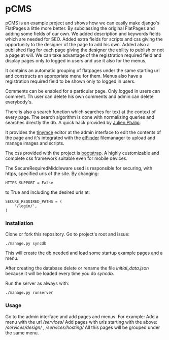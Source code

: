 # pCMS

pCMS is an example project and shows how we can easily make django's FlatPages a little more better. By subclassing the original FlatPages and adding some fields of our own. We added description and keywords fields which are needed for SEO.
Added extra fields for scripts and css giving the opportunity to the designer of the page to add his own. Added also a published flag for each page giving the designer the ability to publish or not a page at will.
We can take advantage of the registration required field and display pages only to logged in users and use it also for the menus.

It contains an automatic grouping of flatpages under the same starting url and constructs an appropriate menu for them. Menus also have a registration required field to be shown only to logged in users.

Comments can be enabled for a particular page. Only logged in users can comment. Th user can delete his own comments and admin can delete everybody's.

There is also a search function which searches for text at the context of every page. The search algorithm is done with normalizing queries and searches directly the db. A quick hack provided by [Julien Phalip](http://julienphalip.com/post/2825034077/adding-search-to-a-django-site-in-a-snap).

It provides the [tinymce](http://www.tinymce.com/) editor at the admin interface to edit the contents of the page and it's integrated with the [elFinder](http://elrte.org/elfinder) filemanager to upload and manage images and scripts.

The css provided with the project is [bootstrap](http://twitter.github.com/bootstrap/). A highly customizable and complete css framework suitable even for mobile devices.

The SecureRequiredMiddleware used is responsible for securing, with https, specified urls of the site. By changing:

    HTTPS_SUPPORT = False

to True and including the desired urls at:

    SECURE_REQUIRED_PATHS = (
        '/login/',
    )


### Installation

Clone or fork this repository. Go to project's root and issue:

    ./manage.py syncdb
    
This will create the db needed and load some startup example pages and a menu.

After creating the database delete or rename the file *initial_data.json* because it will be loaded every time you do *syncdb*.

Run the server as always with:

    ./manage.py runserver

### Usage

Go to the admin interface and add pages and menus. For example:
Add a menu with the url */services/*
Add pages with urls starting with the above: */services/design/* , */services/hosting/*
All this pages will be grouped under the same menu.


